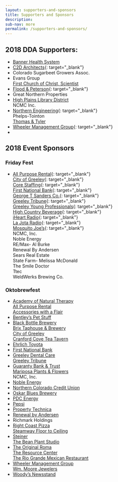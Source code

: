 ```yaml
---
layout: supporters-and-sponsors
title: Supporters and Sponsors
description:
sub-nav: more
permalink: /supporters-and-sponsors/
---
```


## 2018 DDA Supporters:

* [Banner Health System](https://www.bannerhealth.com/)
* [C2D Architects](http://c2darchitects.com/){: target="_blank"}
* Colorado Sugarbeet Growers Assoc.
* Evans Group<br>[First Church of Christ, Scientist](http://christiansciencecolorado.org/churches/first-church-of-christ-scientist-greeley/)
* [Flood & Peterson](https://floodpeterson.com/){: target="_blank"}
* Great Northern Properties
* [High Plains Library District](http://www.mylibrary.us/)<br>NCMC Inc.
* [Northern Engineering](http://northernengineering.com/){: target="_blank"}<br>Phelps-Tointon<br>[Thomas & Tyler](http://www.thomasandtyler.com/)
* [Wheeler Management Group](http://www.wheelermgt.com){: target="_blank"}
* &nbsp;

## 2018 Event Sponsors

### Friday Fest

* [All Purpose Rental](http://www.allpurposerental.com/){: target="_blank"}<br>[City of Greeley](greeleygov.com){: target="_blank"}<br>[Core Staffing](www.corestaff.com){: target="_blank"}<br>[First National Bank](https://www.1stnationalbank.com/site/personal/){: target="_blank"}<br>[George T Sanders Co.](https://www.gtsanders.com/){: target="_blank"}<br>[Greeley Tribune](https://www.greeleytribune.com/){: target="_blank"}<br>[Greeley Young Professionals](https://www.facebook.com/greeleyyoungprofessionals/){: target="_blank"}<br>[High Country Beverage](http://highcountrybeverage.com/agegate/){: target="_blank"}<br>[iHeart Radio](https://www.iheart.com/){: target="_blank"}<br>[La Jota Radio](http://lajotamexicana.com/content/){: target="_blank"}<br>[Mosquito Joe’s](https://mosquitojoe.com/){: target="_blank"}<br>NCMC, Inc.<br>Noble Energy<br>RE/Max- Al Burke<br>Renewal By Andersen<br>Sears Real Estate<br>State Farm- Melissa McDonald<br>The Smile Doctor<br>Ttec<br>WeldWerks Brewing Co.

### Oktobrewfest

* [Academy of Natural Therapy](http://www.natural-therapy.com/)<br>[All Purpose Rental](http://www.allpurposerental.com/)<br>[Accessories with a Flair](http://accessoriesfashionsandhair.com/)
* [Bentley’s Pet Stuff](https://www.petstuff.com/)
* [Black Bottle Brewery](https://blackbottlebrewery.com/)<br>[Brix Taphouse & Brewery](http://www.brixtaphouseandbrewery.com/)<br>[City of Greeley](http://greeleygov.com/)<br>[Cranford Cove Tea Tavern](http://www.cranfordcove.com/)
* [Ehrlich Toyota](https://www.ehrlichtoyota.com/)
* [First National Bank](https://www.1stnationalbank.com/site/personal/)
* [Greeley Dental Care](http://www.greeleydentalcare.com/)<br>[Greeley Tribune](http://www.greeleytribune.com/)
* [Guaranty Bank & Trust](https://www.guarantybankco.com/)<br>[Mariposa Plants & Flowers](http://www.mariposaflowers.com/)<br>NCMC, Inc.
* [Noble Energy](https://www.nblenergy.com/)
* [Northern Colorado Credit Union](https://nococu.org/)
* [Oskar Blues Brewery](https://www.oskarblues.com/)
* [PDC Energy](http://www.pdce.com/)
* [Pepsi](https://www.pepsi.com/en-us/)
* [Property Technica](http://www.propertytechnica.com/)
* [Renewal by Andersen](https://www.renewalbyandersen.com/)
* Richmark Holdings
* [Right Coast Pizza](http://www.rightcoastpizza.com/)<br>[Steamway Floor to Ceiling](http://www.steamwayftc.com/)
* [Steiner](http://www.steiner-optics.com/)<br>[The Bean Plant Studio](https://www.facebook.com/TheBeanPlantStudio/)
* [The Original Roma](http://romagreeley.com/)<br>[The Resource Center](http://tests4greeley.com/)<br>[The Rio Grande Mexican Restaurant](https://www.riograndemexican.com/)
* [Wheeler Management Group](http://www.wheelermgt.com/)<br>[Wm. Moore Jewelers](http://www.wmmoorejewelers.com/)
* [Woody’s Newsstand](https://www.facebook.com/woodysbookstore/)